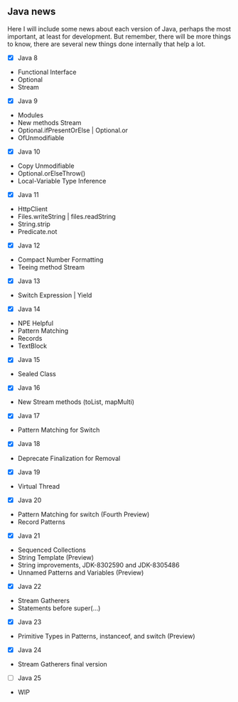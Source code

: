 ## Java news

Here I will include some news about each version of Java, perhaps the most important, at least for development. But remember, there will be more things to know, there are several new things done internally that help a lot.

- [x] Java 8
- Functional Interface
- Optional
- Stream
- [x] Java 9
- Modules
- New methods Stream
- Optional.ifPresentOrElse | Optional.or
- OfUnmodifiable
- [x] Java 10
- Copy Unmodifiable
- Optional.orElseThrow()
- Local-Variable Type Inference
- [x] Java 11
- HttpClient
- Files.writeString | files.readString
- String.strip
- Predicate.not
- [x] Java 12
- Compact Number Formatting
- Teeing method Stream
- [x] Java 13
- Switch Expression | Yield
- [x] Java 14
- NPE Helpful
- Pattern Matching
- Records
- TextBlock
- [x] Java 15
- Sealed Class 
- [x] Java 16
- New Stream methods (toList, mapMulti)
- [x] Java 17
- Pattern Matching for Switch
- [x] Java 18
- Deprecate Finalization for Removal
- [x] Java 19
- Virtual Thread
- [x] Java 20
- Pattern Matching for switch (Fourth Preview)
- Record Patterns
- [x] Java 21
- Sequenced Collections
- String Template (Preview)
- String improvements, JDK-8302590 and JDK-8305486
- Unnamed Patterns and Variables (Preview)
- [x] Java 22
- Stream Gatherers
- Statements before super(...)
- [x] Java 23
- Primitive Types in Patterns, instanceof, and switch (Preview)
- [x] Java 24
- Stream Gatherers final version
- [ ] Java 25
- WIP
